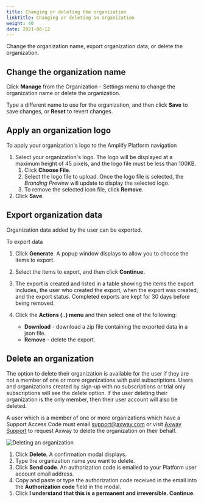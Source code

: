 ```yaml
---
title: Changing or deleting the organization
linkTitle: Changing or deleting an organization
weight: 40
date: 2021-08-12
---
```

Change the organization name, export organization data, or delete the organization.

## Change the organization name

Click **Manage** from the Organization - Settings menu to change the organization name or delete the organization.

Type a different name to use for the organization, and then click **Save** to save changes, or **Reset** to revert changes.

## Apply an organization logo

To apply your organization's logo to the Amplify Platform navigation

1. Select your organization's logo. The logo will be displayed at a maximum height of 45 pixels, and the logo file must be less than 100KB.
    1. Click **Choose File**.
    2. Select the logo file to upload. Once the logo file is selected, the *Branding Preview* will update to display the selected logo.
    3. To remove the selected icon file, click **Remove**.
2. Click **Save**.

## Export organization data

Organization data added by the user can be exported.

To export data

1. Click **Generate**. A popup window displays to allow you to choose the items to export.

2. Select the items to export, and then click **Continue.**

3. The export is created and listed in a table showing the items the export includes, the user who created the export, when the export was created, and the export status. Completed exports are kept for 30 days before being removed.

4. Click the **Actions (..) menu** and then select one of the following:

    * **Download** - download a zip file containing the exported data in a json file.
    * **Remove** - delete the export.

## Delete an organization

The option to delete their organization is available for the user if they are not a member of one or more organizations with paid subscriptions. Users and organizations created by sign-up with no subscriptions or trial only subscriptions will see the delete option. If the user deleting their organization is the only member, then their user account will also be deleted.

A user which is a member of one or more organizations which have a Support Access Code must email support@axway.com or visit [Axway Support](https://support.axway.com/) to request Axway to delete the organization on their behalf.

![Deleting an organization](/Images/organization_settings_manage.png)

1. Click **Delete**. A confirmation modal displays.
2. Type the organization name you want to delete.
3. Click **Send code**. An authorization code is emailed to your Platform user account email address.
4. Copy and paste or type the authorization code received in the email into the **Authorization code** field in the modal.
5. Click **I understand that this is a permanent and irreversible. Continue**.